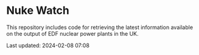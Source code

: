 # Nuke Watch

This repository includes code for retrieving the latest information available on the output of EDF nuclear power plants in the UK.

Last updated: 2024-02-08 07:08